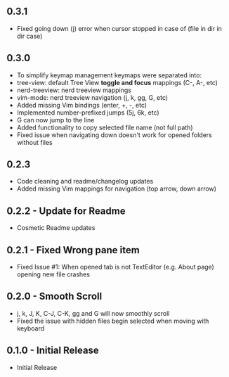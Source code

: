 ## 0.3.1
* Fixed going down (j) error when cursor stopped in case of (file in dir in dir
case)

## 0.3.0
* To simplify keymap management keymaps were separated into:
 * tree-view: default Tree View **toggle and focus** mappings (C-\, A-\, etc)
 * nerd-treeview: nerd treeview mappings
 * vim-mode: nerd treeview navigation (j, k, gg, G, etc)
* Added missing Vim bindings (enter, +, -, etc)
* Implemented number-prefixed jumps (5j, 6k, etc)
* G can now jump to the line
* Added functionality to copy selected file name (not full path)
* Fixed issue when navigating down doesn't work for opened folders without files

## 0.2.3
* Code cleaning and readme/changelog updates
* Added missing Vim mappings for navigation (top arrow, down arrow)

## 0.2.2 - Update for Readme
* Cosmetic Readme updates

## 0.2.1 - Fixed Wrong pane item
* Fixed Issue #1: When opened tab is not TextEditor (e.g. About page)
opening new file crashes

## 0.2.0 - Smooth Scroll
* j, k, J, K, C-J, C-K, gg and G will now smoothly scroll
* Fixed the issue with hidden files begin selected when moving with keyboard

## 0.1.0 - Initial Release
* Initial Release
